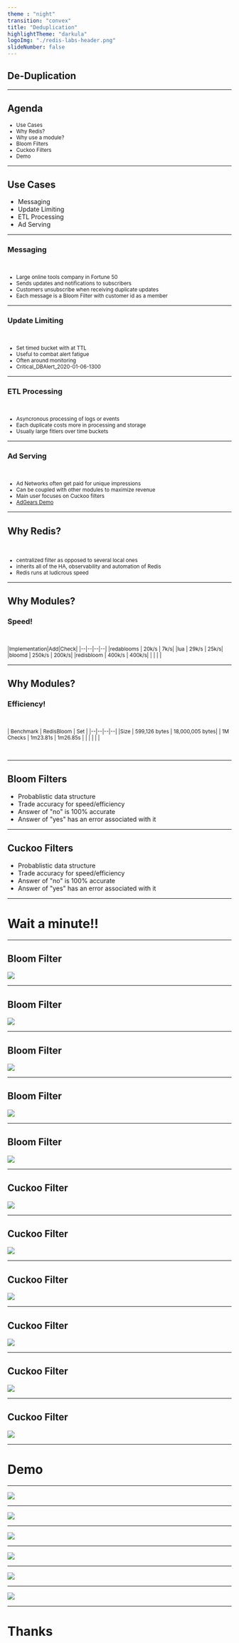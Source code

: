 ```yaml
---
theme : "night"
transition: "convex"
title: "Deduplication"
highlightTheme: "darkula"
logoImg: "./redis-labs-header.png"
slideNumber: false
---
```


## De-Duplication

---

## Agenda

<small>

* Use Cases
* Why Redis?
* Why use a module?
* Bloom Filters
* Cuckoo Filters
* Demo


</small>

---

## Use Cases

- Messaging
- Update Limiting
- ETL Processing
- Ad Serving

---

### Messaging
<br>
<small>

- Large online tools company in Fortune 50
- Sends updates and notifications to subscribers
- Customers unsubscribe when receiving duplicate updates
- Each message is a Bloom Filter with customer id as a member

</small>

---

### Update Limiting
<br>
<small>

- Set timed bucket with at TTL 
- Useful to combat alert fatigue
- Often around monitoring
- Critical_DBAlert_2020-01-06-1300

</small>

---

### ETL Processing
<br>
<small>

- Asyncronous processing of logs or events
- Each duplicate costs more in processing and storage
- Usually large fitlers over time buckets

</small>

---

### Ad Serving
<br>
<small>

- Ad Networks often get paid for unique impressions
- Can be coupled with other modules to maximize revenue
- Main user focuses on Cuckoo filters
- [AdGears Demo](https://github.com/Redislabs-Solution-Architects/AdGears)

</small>

---

## Why Redis?
<br>
<small>

- centralized filter as opposed to several local ones
- inherits all of the HA, observability and automation of Redis
- Redis runs at ludicrous speed

</small>

---

## Why Modules? 
### Speed!

<br>

<small>

|Implementation|Add|Check|
|--|--|--|--|
|redablooms | 20k/s | 7k/s|
|lua | 29k/s | 25k/s|
|bloomd | 250k/s | 200k/s|
|redisbloom | 400k/s | 400k/s|
|  |  |  |

</small>

---

## Why Modules? 
### Efficiency!

<br>
<small>

| Benchmark | RedisBloom | Set |
|--|--|--|--|
|Size | 599,126 bytes | 18,000,005 bytes|
| 1M Checks | 1m23.81s | 1m26.85s |
|  |  | | |

</small>
<br>

---

## Bloom Filters

- Probablistic data structure
- Trade accuracy for speed/efficiency
- Answer of "no" is 100% accurate
- Answer of "yes" has an error associated with it

---

## Cuckoo Filters

- Probablistic data structure
- Trade accuracy for speed/efficiency
- Answer of "no" is 100% accurate
- Answer of "yes" has an error associated with it

---

# Wait a minute!!

---

## Bloom Filter

<img src="./bloom-1.png" style="background:none; border:none; box-shadow:none;">

---

## Bloom Filter

<img src="./bloom-2.png" style="background:none; border:none; box-shadow:none;">

---

## Bloom Filter

<img src="./bloom-3.png" style="background:none; border:none; box-shadow:none;">

---

## Bloom Filter

<img src="./bloom-4.png" style="background:none; border:none; box-shadow:none;">

---

## Bloom Filter

<img src="./bloom-5.png" style="background:none; border:none; box-shadow:none;">

---

## Cuckoo Filter

<img src="./cuckoo-1.png" style="background:none; border:none; box-shadow:none;">

---

## Cuckoo Filter

<img src="./cuckoo-2.png" style="background:none; border:none; box-shadow:none;">

---

## Cuckoo Filter

<img src="./cuckoo-3.png" style="background:none; border:none; box-shadow:none;">

---

## Cuckoo Filter

<img src="./cuckoo-4.png" style="background:none; border:none; box-shadow:none;">

---

## Cuckoo Filter

<img src="./cuckoo-5.png" style="background:none; border:none; box-shadow:none;">

---

## Cuckoo Filter

<img src="./cuckoo-6.png" style="background:none; border:none; box-shadow:none;">

---

# Demo

---

<img src="./webform.png" style="background:none; border:none; box-shadow:none;">

---

<img src="./demo-1.png" style="background:none; border:none; box-shadow:none;">

---

<img src="./demo-2.png" style="background:none; border:none; box-shadow:none;">

---

<img src="./demo-3.png" style="background:none; border:none; box-shadow:none;">

---

<img src="./demo-4.png" style="background:none; border:none; box-shadow:none;">

---

<img src="./demo-diagram.png" style="background:none; border:none; box-shadow:none;">

---

# Thanks